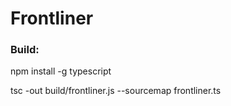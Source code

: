 Frontliner
==========

### Build:

npm install -g typescript

tsc -out build/frontliner.js --sourcemap frontliner.ts
